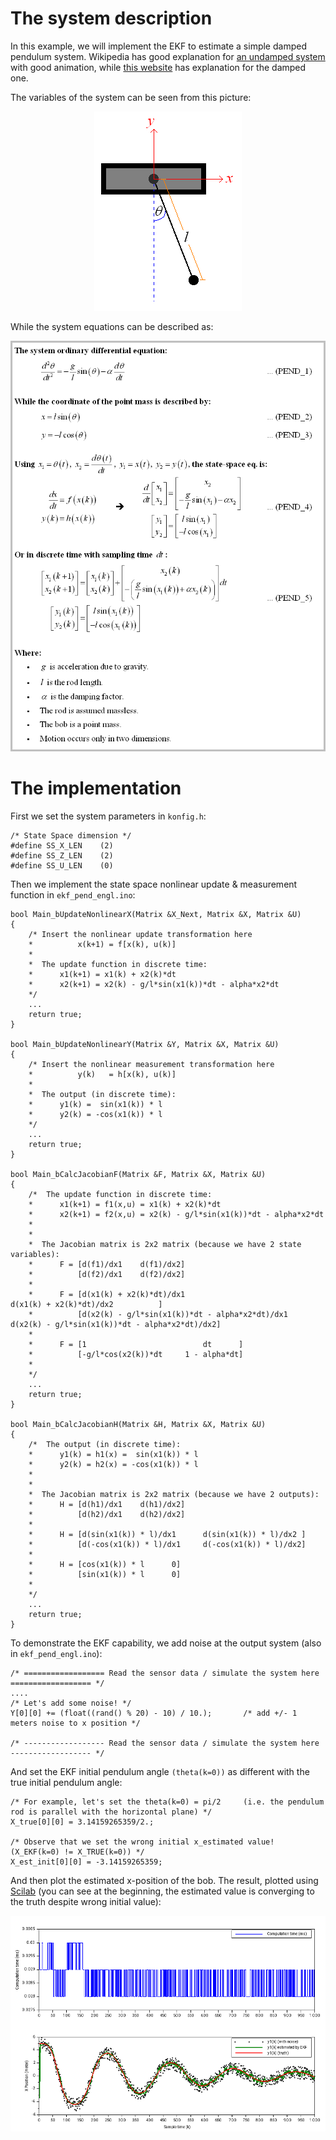 # The system description
In this example, we will implement the EKF to estimate a simple damped pendulum system. Wikipedia has good explanation for [an undamped system](https://en.wikipedia.org/wiki/Pendulum_(mathematics)#Simple_gravity_pendulum) with good animation, while [this website](http://www.nld.ds.mpg.de/applets/pendulum/eqm2.htm) has explanation for the damped one.

The variables of the system can be seen from this picture:
<p align="center"><img src="pendulum_picture.png" alt="Pendulum picture"></p>

While the system equations can be described as:
<p align="center"><img src="pendulum_eq.png" alt="Pendulum equation"></p>

# The implementation
First we set the system parameters in `konfig.h`:

    /* State Space dimension */
    #define SS_X_LEN    (2)
    #define SS_Z_LEN    (2)
    #define SS_U_LEN    (0)

Then we implement the state space nonlinear update & measurement function in `ekf_pend_engl.ino`:

    bool Main_bUpdateNonlinearX(Matrix &X_Next, Matrix &X, Matrix &U)
    {
        /* Insert the nonlinear update transformation here
        *          x(k+1) = f[x(k), u(k)]
        *
        *  The update function in discrete time:
        *      x1(k+1) = x1(k) + x2(k)*dt
        *      x2(k+1) = x2(k) - g/l*sin(x1(k))*dt - alpha*x2*dt
        */
        ...
        return true;
    }

    bool Main_bUpdateNonlinearY(Matrix &Y, Matrix &X, Matrix &U)
    {
        /* Insert the nonlinear measurement transformation here
        *          y(k)   = h[x(k), u(k)]
        *
        *  The output (in discrete time):
        *      y1(k) =  sin(x1(k)) * l
        *      y2(k) = -cos(x1(k)) * l
        */
        ...
        return true;
    }

    bool Main_bCalcJacobianF(Matrix &F, Matrix &X, Matrix &U)
    {
        /*  The update function in discrete time:
        *      x1(k+1) = f1(x,u) = x1(k) + x2(k)*dt
        *      x2(k+1) = f2(x,u) = x2(k) - g/l*sin(x1(k))*dt - alpha*x2*dt
        * 
        * 
        *  The Jacobian matrix is 2x2 matrix (because we have 2 state variables):
        *      F = [d(f1)/dx1    d(f1)/dx2]
        *          [d(f2)/dx1    d(f2)/dx2]
        * 
        *      F = [d(x1(k) + x2(k)*dt)/dx1                                        d(x1(k) + x2(k)*dt)/dx2          ]
        *          [d(x2(k) - g/l*sin(x1(k))*dt - alpha*x2*dt)/dx1    d(x2(k) - g/l*sin(x1(k))*dt - alpha*x2*dt)/dx2]
        * 
        *      F = [1                          dt      ]
        *          [-g/l*cos(x2(k))*dt     1 - alpha*dt]
        * 
        */
        ...
        return true;
    }

    bool Main_bCalcJacobianH(Matrix &H, Matrix &X, Matrix &U)
    {
        /*  The output (in discrete time):
        *      y1(k) = h1(x) =  sin(x1(k)) * l
        *      y2(k) = h2(x) = -cos(x1(k)) * l
        * 
        * 
        *  The Jacobian matrix is 2x2 matrix (because we have 2 outputs):
        *      H = [d(h1)/dx1    d(h1)/dx2]
        *          [d(h2)/dx1    d(h2)/dx2]
        * 
        *      H = [d(sin(x1(k)) * l)/dx1      d(sin(x1(k)) * l)/dx2 ]
        *          [d(-cos(x1(k)) * l)/dx1     d(-cos(x1(k)) * l)/dx2]
        * 
        *      H = [cos(x1(k)) * l      0]
        *          [sin(x1(k)) * l      0]
        * 
        */
        ...
        return true;
    }



To demonstrate the EKF capability, we add noise at the output system (also in `ekf_pend_engl.ino`):

    /* ================== Read the sensor data / simulate the system here ================== */
    ....
    /* Let's add some noise! */
    Y[0][0] += (float((rand() % 20) - 10) / 10.);       /* add +/- 1 meters noise to x position */
    
    /* ------------------ Read the sensor data / simulate the system here ------------------ */
    
And set the EKF initial pendulum angle `(theta(k=0))` as different with the true initial pendulum angle:

    /* For example, let's set the theta(k=0) = pi/2     (i.e. the pendulum rod is parallel with the horizontal plane) */
    X_true[0][0] = 3.14159265359/2.;
    
    /* Observe that we set the wrong initial x_estimated value!  (X_EKF(k=0) != X_TRUE(k=0)) */
    X_est_init[0][0] = -3.14159265359;
    
And then plot the estimated x-position of the bob. The result, plotted using [Scilab](https://www.scilab.org/) (you can see at the beginning, the estimated value is converging to the truth despite wrong initial value):
<p align="center"><img src="result.png" alt="Result for Pendulum simulation"></p>

